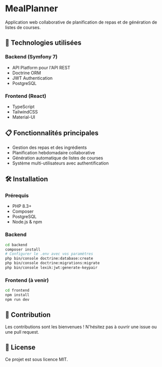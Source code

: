 # MealPlanner

Application web collaborative de planification de repas et de génération de listes de courses.

## 🚀 Technologies utilisées

### Backend (Symfony 7)
- API Platform pour l'API REST
- Doctrine ORM
- JWT Authentication
- PostgreSQL

### Frontend (React)
- TypeScript
- TailwindCSS
- Material-UI

## 📋 Fonctionnalités principales

- Gestion des repas et des ingrédients
- Planification hebdomadaire collaborative
- Génération automatique de listes de courses
- Système multi-utilisateurs avec authentification

## 🛠️ Installation

### Prérequis
- PHP 8.3+
- Composer
- PostgreSQL
- Node.js & npm

### Backend

```bash
cd backend
composer install
# Configurer le .env avec vos paramètres
php bin/console doctrine:database:create
php bin/console doctrine:migrations:migrate
php bin/console lexik:jwt:generate-keypair
```

### Frontend (à venir)

```bash
cd frontend
npm install
npm run dev
```

## 🤝 Contribution

Les contributions sont les bienvenues ! N'hésitez pas à ouvrir une issue ou une pull request.

## 📝 License

Ce projet est sous licence MIT. 